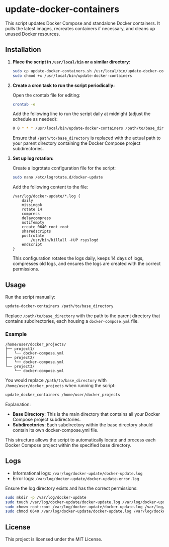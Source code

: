 # update-docker-containers

This script updates Docker Compose and standalone Docker containers. It pulls the latest images, recreates containers if necessary, and cleans up unused Docker resources.

## Installation

1. **Place the script in `/usr/local/bin` or a similar directory:**

   ```sh
   sudo cp update-docker-containers.sh /usr/local/bin/update-docker-containers
   sudo chmod +x /usr/local/bin/update-docker-containers
   ```

2. **Create a cron task to run the script periodically:**

   Open the crontab file for editing:

   ```sh
   crontab -e
   ```

   Add the following line to run the script daily at midnight (adjust the schedule as needed):

   ```sh
   0 0 * * * /usr/local/bin/update-docker-containers /path/to/base_directory >> /var/log/docker-update/docker-update.log 2>> /var/log/docker-update/docker-update-error.log
   ```

   Ensure that `/path/to/base_directory` is replaced with the actual path to your parent directory containing the Docker Compose project subdirectories.

3. **Set up log rotation:**

   Create a logrotate configuration file for the script:

   ```sh
   sudo nano /etc/logrotate.d/docker-update
   ```

   Add the following content to the file:

   ```plaintext
   /var/log/docker-update/*.log {
       daily
       missingok
       rotate 14
       compress
       delaycompress
       notifempty
       create 0640 root root
       sharedscripts
       postrotate
           /usr/bin/killall -HUP rsyslogd
       endscript
   }
   ```

   This configuration rotates the logs daily, keeps 14 days of logs, compresses old logs, and ensures the logs are created with the correct permissions.

## Usage

Run the script manually:

```sh
update-docker-containers /path/to/base_directory
```

Replace `/path/to/base_directory` with the path to the parent directory that contains subdirectories, each housing a `docker-compose.yml` file.

### Example

```plaintext
/home/user/docker_projects/
├── project1/
│   └── docker-compose.yml
├── project2/
│   └── docker-compose.yml
└── project3/
    └── docker-compose.yml
```

You would replace `/path/to/base_directory` with `/home/user/docker_projects` when running the script:

```sh
update_docker_containers /home/user/docker_projects
```

Explanation:

* **Base Directory**: This is the main directory that contains all your Docker Compose project subdirectories.
* **Subdirectories**: Each subdirectory within the base directory should contain its own docker-compose.yml file.

This structure allows the script to automatically locate and process each Docker Compose project within the specified base directory.

## Logs

- Informational logs: `/var/log/docker-update/docker-update.log`
- Error logs: `/var/log/docker-update/docker-update-error.log`

Ensure the log directory exists and has the correct permissions:

```sh
sudo mkdir -p /var/log/docker-update
sudo touch /var/log/docker-update/docker-update.log /var/log/docker-update/docker-update-error.log
sudo chown root:root /var/log/docker-update/docker-update.log /var/log/docker-update/docker-update-error.log
sudo chmod 0640 /var/log/docker-update/docker-update.log /var/log/docker-update/docker-update-error.log
```

## License

This project is licensed under the MIT License.
